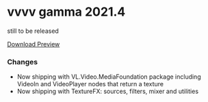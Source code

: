 # vvvv gamma 2021.4
still to be released

[Download Preview](https://visualprogramming.net/#Download)

### Changes
* Now shipping with VL.Video.MediaFoundation package including VideoIn and VideoPlayer nodes that return a texture
* Now shipping with TextureFX: sources, filters, mixer and utilities
